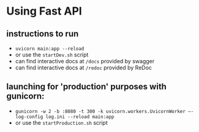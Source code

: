 # Using Fast API 

## instructions to run 
- `uvicorn main:app --reload` 
- or use the `startDev.sh` script 
- can find interactive docs at `/docs` provided by swagger 
- can find interactive docs at `/redoc` provided by ReDoc 


## launching for 'production' purposes with gunicorn: 
- `gunicorn -w 2 -b :8080 -t 300 -k uvicorn.workers.UvicornWorker —-log-config log.ini --reload main:app` 
- or use the `startProduction.sh` script 